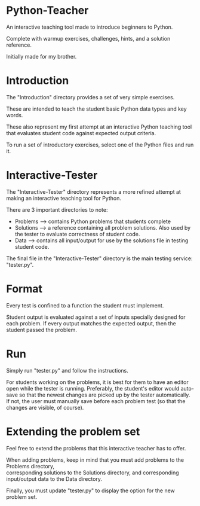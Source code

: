 # Python-Teacher
An interactive teaching tool made to introduce beginners to Python. 

Complete with warmup exercises, challenges, hints, and a solution reference.

Initially made for my brother.

# Introduction
The "Introduction" directory provides a set of very simple exercises.

These are intended to teach the student basic Python data types and key words.

These also represent my first attempt at an interactive Python teaching tool that evaluates student code against expected output criteria.

To run a set of introductory exercises, select one of the Python files and run it.

# Interactive-Tester
The "Interactive-Tester" directory represents a more refined attempt at making an interactive teaching tool for Python.

There are 3 important directories to note:
 - Problems		--> 	contains Python problems that students complete
 - Solutions 	--> 	a reference containing all problem solutions. Also used by the tester to evaluate correctness of student code.
 - Data			--> 	contains all input/output for use by the solutions file in testing student code.
 
The final file in the "Interactive-Tester" directory is the main testing service: "tester.py".
 
# Format
Every test is confined to a function the student must implement. 

Student output is evaluated against a set of inputs specially designed for each problem. 
If every output matches the expected output, then the student passed the problem.

# Run
Simply run "tester.py" and follow the instructions.

For students working on the problems, it is best for them to have an editor open while the tester is running.
Preferably, the student's editor would auto-save so that the newest changes are picked up by the tester automatically.
If not, the user must manually save before each problem test (so that the changes are visible, of course). 

# Extending the problem set
Feel free to extend the problems that this interactive teacher has to offer.

When adding problems, keep in mind that you must add problems to the Problems directory,  
corresponding solutions to the Solutions directory, 
and corresponding input/output data to the Data directory.

Finally, you must update "tester.py" to display the option for the new problem set.